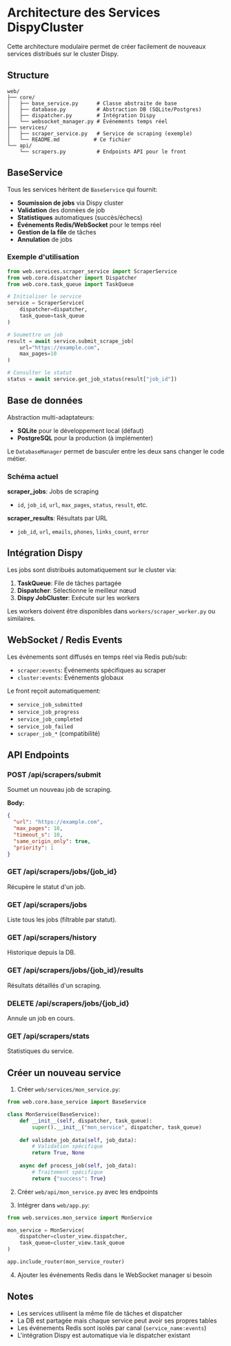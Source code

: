 # Architecture des Services DispyCluster

Cette architecture modulaire permet de créer facilement de nouveaux services distribués sur le cluster Dispy.

## Structure

```
web/
├── core/
│   ├── base_service.py      # Classe abstraite de base
│   ├── database.py          # Abstraction DB (SQLite/Postgres)
│   ├── dispatcher.py        # Intégration Dispy
│   └── websocket_manager.py # Événements temps réel
├── services/
│   ├── scraper_service.py   # Service de scraping (exemple)
│   └── README.md           # Ce fichier
└── api/
    └── scrapers.py          # Endpoints API pour le front
```

## BaseService

Tous les services héritent de `BaseService` qui fournit:

- **Soumission de jobs** via Dispy cluster
- **Validation** des données de job
- **Statistiques** automatiques (succès/échecs)
- **Événements Redis/WebSocket** pour le temps réel
- **Gestion de la file** de tâches
- **Annulation** de jobs

### Exemple d'utilisation

```python
from web.services.scraper_service import ScraperService
from web.core.dispatcher import Dispatcher
from web.core.task_queue import TaskQueue

# Initialiser le service
service = ScraperService(
    dispatcher=dispatcher,
    task_queue=task_queue
)

# Soumettre un job
result = await service.submit_scrape_job(
    url="https://example.com",
    max_pages=10
)

# Consulter le statut
status = await service.get_job_status(result["job_id"])
```

## Base de données

Abstraction multi-adaptateurs:

- **SQLite** pour le développement local (défaut)
- **PostgreSQL** pour la production (à implémenter)

Le `DatabaseManager` permet de basculer entre les deux sans changer le code métier.

### Schéma actuel

**scraper_jobs**: Jobs de scraping
- `id`, `job_id`, `url`, `max_pages`, `status`, `result`, etc.

**scraper_results**: Résultats par URL
- `job_id`, `url`, `emails`, `phones`, `links_count`, `error`

## Intégration Dispy

Les jobs sont distribués automatiquement sur le cluster via:

1. **TaskQueue**: File de tâches partagée
2. **Dispatcher**: Sélectionne le meilleur nœud
3. **Dispy JobCluster**: Exécute sur les workers

Les workers doivent être disponibles dans `workers/scraper_worker.py` ou similaires.

## WebSocket / Redis Events

Les événements sont diffusés en temps réel via Redis pub/sub:

- `scraper:events`: Événements spécifiques au scraper
- `cluster:events`: Événements globaux

Le front reçoit automatiquement:
- `service_job_submitted`
- `service_job_progress`
- `service_job_completed`
- `service_job_failed`
- `scraper_job_*` (compatibilité)

## API Endpoints

### POST /api/scrapers/submit
Soumet un nouveau job de scraping.

**Body:**
```json
{
  "url": "https://example.com",
  "max_pages": 10,
  "timeout_s": 10,
  "same_origin_only": true,
  "priority": 1
}
```

### GET /api/scrapers/jobs/{job_id}
Récupère le statut d'un job.

### GET /api/scrapers/jobs
Liste tous les jobs (filtrable par statut).

### GET /api/scrapers/history
Historique depuis la DB.

### GET /api/scrapers/jobs/{job_id}/results
Résultats détaillés d'un scraping.

### DELETE /api/scrapers/jobs/{job_id}
Annule un job en cours.

### GET /api/scrapers/stats
Statistiques du service.

## Créer un nouveau service

1. Créer `web/services/mon_service.py`:

```python
from web.core.base_service import BaseService

class MonService(BaseService):
    def __init__(self, dispatcher, task_queue):
        super().__init__("mon_service", dispatcher, task_queue)
    
    def validate_job_data(self, job_data):
        # Validation spécifique
        return True, None
    
    async def process_job(self, job_data):
        # Traitement spécifique
        return {"success": True}
```

2. Créer `web/api/mon_service.py` avec les endpoints

3. Intégrer dans `web/app.py`:

```python
from web.services.mon_service import MonService

mon_service = MonService(
    dispatcher=cluster_view.dispatcher,
    task_queue=cluster_view.task_queue
)

app.include_router(mon_service_router)
```

4. Ajouter les événements Redis dans le WebSocket manager si besoin

## Notes

- Les services utilisent la même file de tâches et dispatcher
- La DB est partagée mais chaque service peut avoir ses propres tables
- Les événements Redis sont isolés par canal (`service_name:events`)
- L'intégration Dispy est automatique via le dispatcher existant

